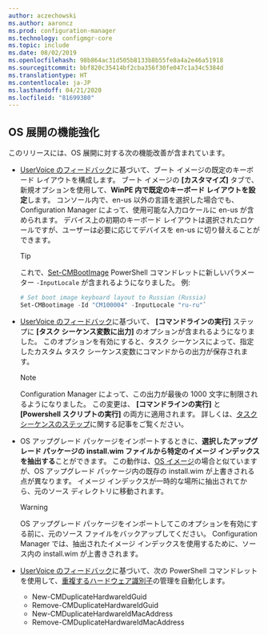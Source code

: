 ```yaml
---
author: aczechowski
ms.author: aaroncz
ms.prod: configuration-manager
ms.technology: configmgr-core
ms.topic: include
ms.date: 08/02/2019
ms.openlocfilehash: 98b864ac31d505b8133b8b55fe8a4a2e46a51918
ms.sourcegitcommit: bbf820c35414bf2cba356f30fe047c1a34c5384d
ms.translationtype: HT
ms.contentlocale: ja-JP
ms.lasthandoff: 04/21/2020
ms.locfileid: "81699380"
---
```

## <a name="improvements-to-os-deployment"></a><a name="bkmk_osd"></a> OS 展開の機能強化

このリリースには、OS 展開に対する次の機能改善が含まれています。

- [UserVoice のフィードバック](https://configurationmanager.uservoice.com/forums/300492-ideas/suggestions/35370691-ability-to-specify-the-keyboard-layout-in-the-boot)に基づいて、ブート イメージの既定のキーボード レイアウトを構成します。 ブート イメージの **[カスタマイズ]** タブで、新規オプションを使用して、**WinPE 内で既定のキーボード レイアウトを設定**します。 コンソール内で、en-us 以外の言語を選択した場合でも、Configuration Manager によって、使用可能な入力ロケールに en-us が含められます。 デバイス上の初期のキーボード レイアウトは選択されたロケールですが、ユーザーは必要に応じてデバイスを en-us に切り替えることができます。<!-- 4910348 -->

    > [!Tip]
    > これで、[Set-CMBootImage](https://docs.microsoft.com/powershell/module/configurationmanager/set-cmbootimage?view=sccm-ps) PowerShell コマンドレットに新しいパラメーター `-InputLocale` が含まれるようになりました。 例:
    >
    > ```PowerShell
    > # Set boot image keyboard layout to Russian (Russia)
    > Set-CMBootimage -Id "CM100004" -InputLocale "ru-ru"`
    > ```

- [UserVoice のフィードバック](https://configurationmanager.uservoice.com/forums/300492-ideas/suggestions/37927843-store-output-of-run-command-line-to-tsenv-with-ru)に基づいて、 **[コマンドラインの実行]** ステップに **[タスク シーケンス変数に出力]** のオプションが含まれるようになりました。 このオプションを有効にすると、タスク シーケンスによって、指定したカスタム タスク シーケンス変数にコマンドからの出力が保存されます。<!-- 4798352  -->

    > [!Note]  
    > Configuration Manager によって、この出力が最後の 1000 文字に制限されるようになりました。 この変更は、 **[コマンドラインの実行]** と **[Powershell スクリプトの実行]** の両方に適用されます。 詳しくは、[タスク シーケンスのステップ](../../../../../osd/understand/task-sequence-steps.md)に関する記事をご覧ください。

- OS アップグレード パッケージをインポートするときに、**選択したアップグレード パッケージの install.wim ファイルから特定のイメージ インデックスを抽出する**ことができます。 この動作は、[OS イメージ](../../../../../osd/get-started/manage-operating-system-images.md#BKMK_AddOSImages)の場合と似ていますが、OS アップグレード パッケージ内の既存の install.wim が上書きされる点が異なります。 イメージ インデックスが一時的な場所に抽出されてから、元のソース ディレクトリに移動されます。<!-- 4931110 -->

    > [!Warning]  
    > OS アップグレード パッケージをインポートしてこのオプションを有効にする前に、元のソース ファイルをバックアップしてください。 Configuration Manager では、抽出されたイメージ インデックスを使用するために、ソース内の install.wim が上書きされます。

- [UserVoice のフィードバック](https://configurationmanager.uservoice.com/forums/300492-ideas/suggestions/18509686-create-a-powershell-cmdlet-too-add-edit-remove-dup)に基づいて、次の PowerShell コマンドレットを使用して、[重複するハードウェア識別子](../../../../../osd/deploy-use/use-pxe-to-deploy-windows-over-the-network.md#manage-duplicate-hardware-identifiers)の管理を自動化します。<!-- 4852819 -->
    - New-CMDuplicateHardwareIdGuid
    - Remove-CMDuplicateHardwareIdGuid
    - New-CMDuplicateHardwareIdMacAddress
    - Remove-CMDuplicateHardwareIdMacAddress
